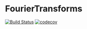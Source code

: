 # FourierTransforms

[![Build Status](https://travis-ci.org/JuliaComputing/FourierTransforms.jl.svg?branch=master)](https://travis-ci.org/JuliaComputing/FourierTransforms.jl)
[![codecov](https://codecov.io/gh/JuliaComputing/FourierTransforms.jl/branch/master/graph/badge.svg)](https://codecov.io/gh/JuliaComputing/FourierTransforms.jl)
